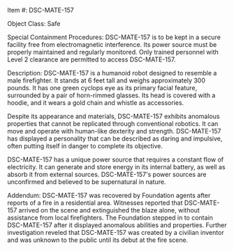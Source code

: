 Item #: DSC-MATE-157

Object Class: Safe

Special Containment Procedures: DSC-MATE-157 is to be kept in a secure facility free from electromagnetic interference. Its power source must be properly maintained and regularly monitored. Only trained personnel with Level 2 clearance are permitted to access DSC-MATE-157.

Description: DSC-MATE-157 is a humanoid robot designed to resemble a male firefighter. It stands at 6 feet tall and weighs approximately 300 pounds. It has one green cyclops eye as its primary facial feature, surrounded by a pair of horn-rimmed glasses. Its head is covered with a hoodie, and it wears a gold chain and whistle as accessories.

Despite its appearance and materials, DSC-MATE-157 exhibits anomalous properties that cannot be replicated through conventional robotics. It can move and operate with human-like dexterity and strength. DSC-MATE-157 has displayed a personality that can be described as daring and impulsive, often putting itself in danger to complete its objective.

DSC-MATE-157 has a unique power source that requires a constant flow of electricity. It can generate and store energy in its internal battery, as well as absorb it from external sources. DSC-MATE-157's power sources are unconfirmed and believed to be supernatural in nature.

Addendum: DSC-MATE-157 was recovered by Foundation agents after reports of a fire in a residential area. Witnesses reported that DSC-MATE-157 arrived on the scene and extinguished the blaze alone, without assistance from local firefighters. The Foundation stepped in to contain DSC-MATE-157 after it displayed anomalous abilities and properties. Further investigation reveled that DSC-MATE-157 was created by a civilian inventor and was unknown to the public until its debut at the fire scene.